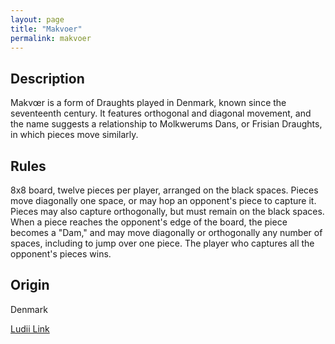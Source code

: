```yaml
---
layout: page
title: "Makvoer"
permalink: makvoer
---
```

## Description

Makvœr is a form of Draughts played in Denmark, known since the seventeenth century. It features orthogonal and diagonal movement, and the name suggests a relationship to Molkwerums Dans, or Frisian Draughts, in which pieces move similarly.

## Rules

8x8 board, twelve pieces per player, arranged on the black spaces. Pieces move diagonally one space, or may hop an opponent's piece to capture it. Pieces may also capture orthogonally, but must remain on the black spaces. When a piece reaches the opponent's edge of the board, the piece becomes a "Dam," and may move diagonally or orthogonally any number of spaces, including to jump over one piece. The player who captures all the opponent's pieces wins.


## Origin

Denmark

[Ludii Link](https://ludii.games/details.php?keyword=Makvoer)

